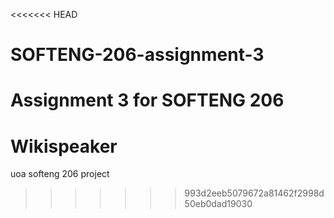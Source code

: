 <<<<<<< HEAD
# SOFTENG-206-assignment-3
Assignment 3 for SOFTENG 206
=======
# Wikispeaker
uoa softeng 206 project
>>>>>>> 993d2eeb5079672a81462f2998d50eb0dad19030
